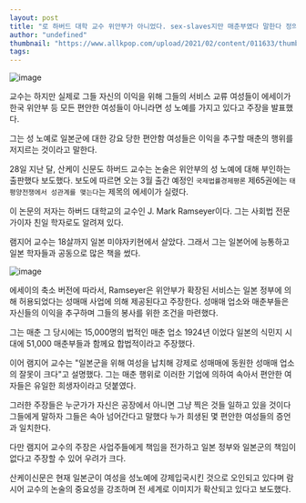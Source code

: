 ```yaml
---
layout: post
title: "로 하버드 대학 교수 위안부가 아니었다. sex-slaves지만 매춘부였다 말한다 정의 개발당 버즈입니다 많은 화나게 했다."
author: "undefined"
thumbnail: "https://www.allkpop.com/upload/2021/02/content/011633/thumb/1612215224-image.png"
tags: 
---
```



![image](https://www.allkpop.com/upload/2021/02/content/011633/1612215224-image.png)

교수는 하지만 실제로 그들 자신의 이익을 위해 그들의 서비스 교류 여성들이 에세이가 한국 위안부 등 모든 편안한 여성들이 아니라면 성 노예를 가지고 있다고 주장을 발표했다.

그는 성 노예로 일본군에 대한 강요 당한 편안함 여성들은 이익을 추구할 매춘의 행위를 저지르는 것이라고 말한다.

28일 지난 달, 산케이 신문도 하버드 교수는 논술은 위안부의 성 노예에 대해 부인하는 출판했다 보도했다. 보도에 따르면 오는 3월 출간 예정인 `국제법률경제평론` 제65권에는 `태평양전쟁에서 성관계를 맺는다`는 제목의 에세이가 실렸다.

이 논문의 저자는 하버드 대학교의 교수인 J. Mark Ramseyer이다. 그는 사회법 전문가이자 친일 학자로도 알려져 있다.

램지어 교수는 18살까지 일본 미야자키현에서 살았다. 그래서 그는 일본어에 능통하고 일본 학자들과 공동으로 많은 책을 썼다.

![image](https://www.allkpop.com/upload/2021/02/content/011700/1612216826-image.png)

에세이의 축소 버전에 따라서, Ramseyer은 위안부가 확장된 서비스는 일본 정부에 의해 허용되었다는 성매매 사업에 의해 제공된다고 주장한다. 성매매 업소와 매춘부들은 자신들의 이익을 추구하며 그들의 봉사를 위한 조건을 마련했다.

그는 매춘 그 당시에는 15,000명의 법적인 매춘 업소 1924년 이었다 일본의 식민지 시대에 51,000 매춘부들과 함께요 합법적이라고 주장했다.

이어 램지어 교수는 "일본군을 위해 여성을 납치해 강제로 성매매에 동원한 성매매 업소의 잘못이 크다"고 설명했다. 그는 매춘 행위로 이러한 기업에 의하여 속아서 편안한 여자들은 유일한 희생자이라고 덧붙였다.

그러한 주장들은 누군가가 자신은 공장에서 아니면 그냥 찍은 것들 일하고 있을 것이다 그들에게 말하자 그들은 속아 넘어간다고 말했다 누가 희생된 몇 편안한 여성들의 증언과 일치한다.

다만 램지어 교수의 주장은 사업주들에게 책임을 전가하고 일본 정부와 일본군의 책임이 없다고 주장할 수 있어 우려가 크다.

산케이신문은 현재 일본군이 여성을 성노예에 강제입국시킨 것으로 오인되고 있다며 람시어 교수의 논술의 중요성을 강조하며 전 세계로 이미지가 확산되고 있다고 보도했다.